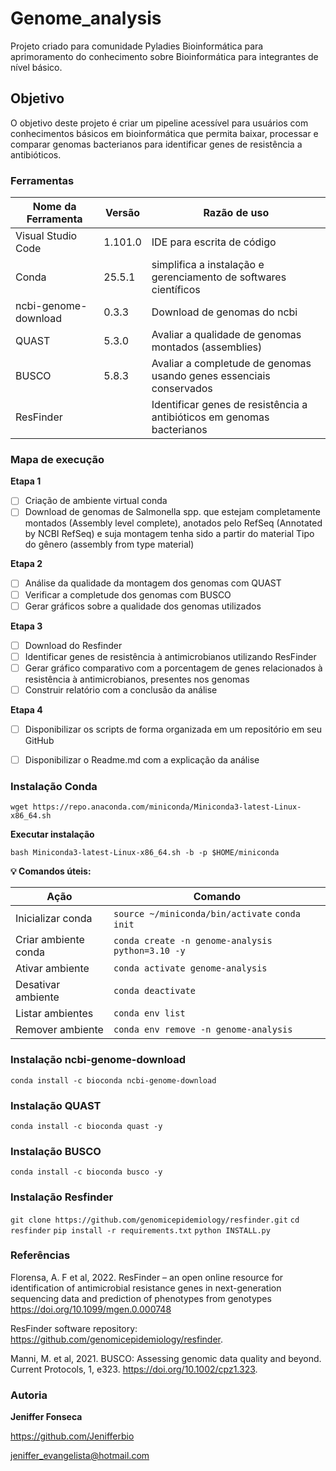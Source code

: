 # Genome_analysis

Projeto criado para comunidade Pyladies Bioinformática para aprimoramento do conhecimento sobre Bioinformática para integrantes de nível básico.


## Objetivo

O objetivo deste projeto é criar um pipeline acessível para usuários com conhecimentos básicos em bioinformática que permita baixar, processar e comparar genomas bacterianos para identificar genes de resistência a antibióticos.

### Ferramentas

| Nome da Ferramenta | Versão | Razão de uso |
|--------------------|--------|--------------|
| Visual Studio Code | 1.101.0 | IDE para escrita de código |
| Conda | 25.5.1 | simplifica a instalação e gerenciamento de softwares científicos |
| ncbi-genome-download | 0.3.3 | Download de genomas do ncbi |
| QUAST | 5.3.0 | Avaliar a qualidade de genomas montados (assemblies) |
| BUSCO | 5.8.3 | Avaliar a completude de genomas usando genes essenciais conservados |
| ResFinder | | Identificar genes de resistência a antibióticos em genomas bacterianos |

### Mapa de execução

**Etapa 1**
- [ ] Criação de ambiente virtual conda
- [ ] Download de genomas de Salmonella spp. que estejam completamente montados (Assembly level complete), anotados pelo RefSeq (Annotated by NCBI RefSeq) e suja montagem tenha sido a partir do material Tipo do gênero (assembly from type material)

**Etapa 2**
- [ ] Análise da qualidade da montagem dos genomas com QUAST
- [ ] Verificar a completude dos genomas com BUSCO
- [ ] Gerar gráficos sobre a qualidade dos genomas utilizados

**Etapa 3**
- [ ] Download do Resfinder
- [ ] Identificar genes de resistência à antimicrobianos utilizando ResFinder
- [ ] Gerar gráfico comparativo com a porcentagem de genes relacionados à resistência à antimicrobianos, presentes nos genomas
- [ ] Construir relatório com a conclusão da análise

**Etapa 4**
- [ ] Disponibilizar os scripts de forma organizada em um repositório em seu GitHub
- [ ] Disponibilizar o Readme.md com a explicação da análise


### Instalação Conda

`wget https://repo.anaconda.com/miniconda/Miniconda3-latest-Linux-x86_64.sh`

**Executar instalação**

`bash Miniconda3-latest-Linux-x86_64.sh -b -p $HOME/miniconda`

**💡 Comandos úteis:**

| Ação                | Comando                          |
|---------------------|----------------------------------|
| Inicializar conda   | `source ~/miniconda/bin/activate` `conda init`|
| Criar ambiente conda| `conda create -n genome-analysis python=3.10 -y`|
| Ativar ambiente     | `conda activate genome-analysis` |
| Desativar ambiente  | `conda deactivate`               |
| Listar ambientes    | `conda env list`                 |
| Remover ambiente    | `conda env remove -n genome-analysis` |

### Instalação ncbi-genome-download

`conda install -c bioconda ncbi-genome-download`

### Instalação QUAST

`conda install -c bioconda quast -y`

### Instalação BUSCO

`conda install -c bioconda busco -y`

### Instalação Resfinder

`git clone https://github.com/genomicepidemiology/resfinder.git`
`cd resfinder`
`pip install -r requirements.txt`
`python INSTALL.py`

### Referências

Florensa, A. F et al, 2022. ResFinder – an open online resource for identification of antimicrobial resistance genes in next-generation sequencing data and prediction of phenotypes from genotypes https://doi.org/10.1099/mgen.0.000748

ResFinder software repository: https://github.com/genomicepidemiology/resfinder.

Manni, M. et al, 2021. BUSCO: Assessing genomic data quality and beyond. Current Protocols, 1, e323. https://doi.org/10.1002/cpz1.323.

### Autoria

**Jeniffer Fonseca**

https://github.com/Jenifferbio

jeniffer_evangelista@hotmail.com



